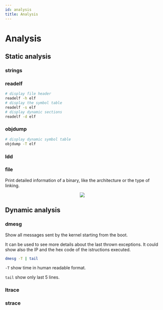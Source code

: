```yaml
---
id: analysis
title: Analysis
---
```


# Analysis

## Static analysis

### strings

### readelf

```sh
# display file header
readelf -h elf
# display the symbol table
readelf -s elf
# display dynamic sections
readelf -d elf
```

### objdump

```sh
# display dynamic symbol table
objdump -T elf
```

### ldd

### file

Print detailed information of a binary, like the architecture or the type of linking.

<p align="center">
    <img src={require("./assets/file.jpg").default}></img>
</p>

## Dynamic analysis

### dmesg

Show all messages sent by the kernel starting from the boot.

It can be used to see more details about the last thrown exceptions. It could show also the IP and the hex code of the istructions executed.

```bash
dmesg -T | tail
```

`-T` show time in human readable format.

`tail` show only last 5 lines.

### ltrace

### strace
